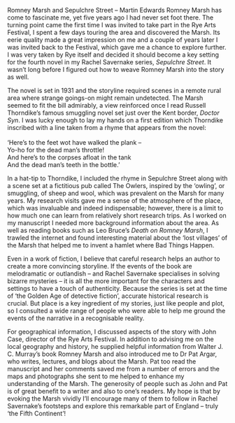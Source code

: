 Romney Marsh and Sepulchre Street – Martin Edwards
Romney Marsh has come to fascinate me, yet five years ago I had never set foot there. The turning point came the first time I was invited to take part in the Rye Arts Festival, I spent a few days touring the area and discovered the Marsh. Its eerie quality made a great impression on me and a couple of years later I was invited back to the Festival, which gave me a chance to explore further. I was very taken by Rye itself and decided it should become a key setting for the fourth novel in my Rachel Savernake series, _Sepulchre Street_. It wasn’t long before I figured out how to weave Romney Marsh into the story as well.

The novel is set in 1931 and the storyline required scenes in a remote rural area where strange goings-on might remain undetected. The Marsh seemed to fit the bill admirably, a view reinforced once I read Russell Thorndike’s famous smuggling novel set just over the Kent border, _Doctor Syn_. I was lucky enough to lay my hands on a first edition which Thorndike inscribed with a line taken from a rhyme that appears from the novel:
<br><br>
‘Here’s to the feet wot have walked the plank –   
Yo-ho for the dead man’s throttle!   
And here’s to the corpses afloat in the tank   
And the dead man’s teeth in the bottle.’   

In a hat-tip to Thorndike, I included the rhyme in Sepulchre Street along with a scene set at a fictitious pub called The Owlers, inspired by the ‘owling’, or smuggling, of sheep and wool, which was prevalent on the Marsh for many years. My research visits gave me a sense of the atmosphere of the place, which was invaluable and indeed indispensable; however, there is a limit to how much one can learn from relatively short research trips. As I worked on my manuscript I needed more background information about the area. As well as reading books such as Leo Bruce’s _Death on Romney Marsh_, I trawled the internet and found interesting material about the ‘lost villages’ of the Marsh that helped me to invent a hamlet where Bad Things Happen.

Even in a work of fiction, I believe that careful research helps an author to create a more convincing storyline. If the events of the book are melodramatic or outlandish – and Rachel Savernake specialises in solving bizarre mysteries – it is all the more important for the characters and settings to have a touch of authenticity. Because the series is set at the time of ‘the Golden Age of detective fiction’, accurate historical research is crucial. But place is a key ingredient of my stories, just like people and plot, so I consulted a wide range of people who were able to help me ground the events of the narrative in a recognisable reality.

For geographical information, I discussed aspects of the story with John Case, director of the Rye Arts Festival. In addition to advising me on the local geography and history, he supplied helpful information from Walter J. C. Murray’s book Romney Marsh and also introduced me to Dr Pat Argar, who writes, lectures, and blogs about the Marsh. Pat too read the manuscript and her comments saved me from a number of errors and the maps and photographs she sent to me helped to enhance my understanding of the Marsh. The generosity of people such as John and Pat is of great benefit to a writer and also to one’s readers. My hope is that by evoking the Marsh vividly I’ll encourage many of them to follow in Rachel Savernake’s footsteps and explore this remarkable part of England – truly ‘the Fifth Continent’!
